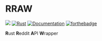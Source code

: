 
# RRAW
[![](http://meritbadge.herokuapp.com/rraw)](https://crates.io/crates/rraw) [![Rust](https://github.com/wherkamp/rraw/actions/workflows/rust.yml/badge.svg)](https://github.com/wherkamp/rraw/actions/workflows/rust.yml)
[![Documentation](https://docs.rs/rraw/badge.svg)](https://docs.rs/rraw)
[![forthebadge](https://forthebadge.com/images/badges/made-with-rust.svg)](https://forthebadge.com)

**R**ust **R**eddit **A**PI **W**rapper

